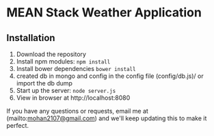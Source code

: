 # MEAN Stack Weather Application 


## Installation
1. Download the repository
2. Install npm modules: `npm install`
3. Install bower dependencies `bower install`
4. created db in mongo and config in the config file (config/db.js)/ or import the db dump
4. Start up the server: `node server.js`
5. View in browser at http://localhost:8080



If you have any questions or requests, email me at (mailto:mohan2107@gmail.com) and we'll keep updating this to make it perfect.

